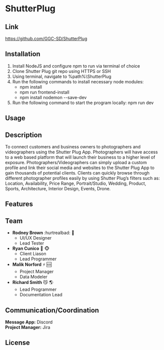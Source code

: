# ShutterPlug

## Link ##
https://github.com/GGC-SD/ShutterPlug

## Installation ##
1. Install NodeJS and configure npm to run via terminal of choice
2. Clone Shutter Plug git repo using HTTPS or SSH
3. Using terminal, navigate to %path%\ShutterPlug
4. Run the following commands to install necessary node modules:
   * npm install
   * npm run frontend-install
   * npm install nodemon --save-dev
5. Run the following command to start the program locally: npm run dev

## Usage ##

## Description ## 
To connect customers and business owners to photographers and videographers using the Shutter Plug App. Photographers will have access to a web based platform that will launch their business to a higher level of exposure. Photographers/Videographers can simply upload a custom profile and link their social media and websites to the Shutter Plug App to gain thousands of potential clients. Clients can quickly browse through different photographer profiles easily by using Shutter Plug’s filters such as: Location, Availability, Price Range, Portrait/Studio, Wedding, Product, Sports, Architecture, Interior Design, Events, Drone.

## Features ##

## Team ##

- **Rodney Brown** :hurtrealbad: :ocean:	
  * UI/UX Designer
  * Lead Tester 
- **Ryan Cunico** :dog: :monkey_face:
  * Client Liason
  * Lead Programmer
- **Malik Norford** :zap: :sos:
  * Project Manager
  * Data Modeler
- **Richard Smith** :smirk_cat: :earth_americas:
  * Lead Programmer
  * Documentation Lead

## Communication/Coordination ##
**Message App:** Discord  
**Project Manager:** Jira

## License ##

